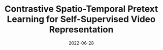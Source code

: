 ---
title: "Contrastive Spatio-Temporal Pretext Learning for Self-Supervised Video Representation"
collection: publications
permalink: /publication/2022-06-28-Contrastive_Spatio-Temporal_Pretext_Learning_for_Self-Supervised_Video_Representation
excerpt: 
date: 2022-06-28
venue: 'Proceedings of the AAAI Conference on Artificial Intelligence (AAAI)'
band: 
underreview:
publisherurl: https://ojs.aaai.org/index.php/AAAI/article/view/20248
paperurl: 
arxiv: https://ojs.aaai.org/index.php/AAAI/article/view/20248/20007
authors: 'Yujia Zhang, Lai-Man Po, Xuyuan Xu, Mengyang Liu, Yexin Wang, Weifeng Ou, Yuzhi Zhao, <b>Wing Yin Yu</b>'
banner: 
citation: 
code: https://github.com/KT27-A/CSTP
---